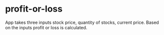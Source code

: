 # profit-or-loss

App takes three inputs stock price, quantity of stocks, current price. Based on the inputs profit or loss is calculated.
 
